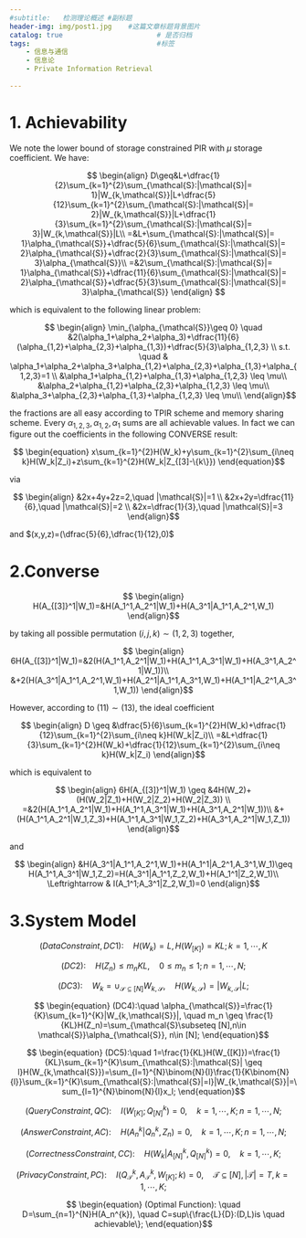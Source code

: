 ```yaml
---
#subtitle:   检测理论概述 #副标题
header-img: img/post1.jpg    #这篇文章标题背景图片
catalog: true                       # 是否归档
tags:                               #标签
    - 信息与通信
    - 信息论
    - Private Information Retrieval
  
---
```




# 1. Achievability
We note the lower bound of storage constrained PIR with $\mu$ storage coefficient. We have:

$$
\begin{align}
D\geq&L+\dfrac{1}{2}\sum_{k=1}^{2}\sum_{\mathcal{S}:|\mathcal{S}|= 1}|W_{k,\mathcal{S}}|L+\dfrac{5}{12}\sum_{k=1}^{2}\sum_{\mathcal{S}:|\mathcal{S}|= 2}|W_{k,\mathcal{S}}|L+\dfrac{1}{3}\sum_{k=1}^{2}\sum_{\mathcal{S}:|\mathcal{S}|= 3}|W_{k,\mathcal{S}}|L\\
=&L+\sum_{\mathcal{S}:|\mathcal{S}|= 1}\alpha_{\mathcal{S}}+\dfrac{5}{6}\sum_{\mathcal{S}:|\mathcal{S}|= 2}\alpha_{\mathcal{S}}+\dfrac{2}{3}\sum_{\mathcal{S}:|\mathcal{S}|= 3}\alpha_{\mathcal{S}}\\
=&2\sum_{\mathcal{S}:|\mathcal{S}|= 1}\alpha_{\mathcal{S}}+\dfrac{11}{6}\sum_{\mathcal{S}:|\mathcal{S}|= 2}\alpha_{\mathcal{S}}+\dfrac{5}{3}\sum_{\mathcal{S}:|\mathcal{S}|= 3}\alpha_{\mathcal{S}}
\end{align}
$$

which is equivalent to the following linear problem:

$$
\begin{align}
\min_{\alpha_{\mathcal{S}}\geq 0} \quad &2(\alpha_1+\alpha_2+\alpha_3)+\dfrac{11}{6}(\alpha_{1,2}+\alpha_{2,3}+\alpha_{1,3})+\dfrac{5}{3}\alpha_{1,2,3} \\
s.t. \quad & \alpha_1+\alpha_2+\alpha_3+\alpha_{1,2}+\alpha_{2,3}+\alpha_{1,3}+\alpha_{1,2,3}=1 \\
&\alpha_1+\alpha_{1,2}+\alpha_{1,3}+\alpha_{1,2,3} \leq \mu\\
&\alpha_2+\alpha_{1,2}+\alpha_{2,3}+\alpha_{1,2,3} \leq \mu\\
&\alpha_3+\alpha_{2,3}+\alpha_{1,3}+\alpha_{1,2,3} \leq \mu\\
\end{align}$$

the fractions are all easy according to TPIR scheme and memory sharing scheme. Every $\alpha_{1,2,3},\alpha_{1,2},\alpha_{1}$ sums are all achievable values. In fact we can figure out the coefficients in the following CONVERSE result:

$$
\begin{equation}
	x\sum_{k=1}^{2}H(W_k)+y\sum_{k=1}^{2}\sum_{i\neq k}H(W_k|Z_i)+z\sum_{k=1}^{2}H(W_k|Z_{[3]-\{k\}})
\end{equation}$$

via

$$
\begin{align}
&2x+4y+2z=2,\quad |\mathcal{S}|=1 \\
&2x+2y=\dfrac{11}{6},\quad |\mathcal{S}|=2 \\
&2x=\dfrac{1}{3},\quad |\mathcal{S}|=3 
\end{align}$$

and $(x,y,z)=(\dfrac{5}{6},\dfrac{1}{12},0)$

# 2.Converse

$$
\begin{align}
H(A_{[3]}^1|W_1)=&H(A_1^1,A_2^1|W_1)+H(A_3^1|A_1^1,A_2^1,W_1) 
\end{align}$$

by taking all possible permutation $(i,j,k)\sim(1,2,3)$ together,

$$
\begin{align}
6H(A_{[3]}^1|W_1)=&2(H(A_1^1,A_2^1|W_1)+H(A_1^1,A_3^1|W_1)+H(A_3^1,A_2^1|W_1))\\
&+2(H(A_3^1|A_1^1,A_2^1,W_1)+H(A_2^1|A_1^1,A_3^1,W_1)+H(A_1^1|A_2^1,A_3^1,W_1))
\end{align}$$

However, according to $(11)\sim(13)$, the ideal coefficient

$$
\begin{align}
D \geq &\dfrac{5}{6}\sum_{k=1}^{2}H(W_k)+\dfrac{1}{12}\sum_{k=1}^{2}\sum_{i\neq k}H(W_k|Z_i)\\
=&L+\dfrac{1}{3}\sum_{k=1}^{2}H(W_k)+\dfrac{1}{12}\sum_{k=1}^{2}\sum_{i\neq k}H(W_k|Z_i) 
\end{align}$$

which is equivalent to

$$
\begin{align}
6H(A_{[3]}^1|W_1) \geq &4H(W_2)+(H(W_2|Z_1)+H(W_2|Z_2)+H(W_2|Z_3)) \\
=&2(H(A_1^1,A_2^1|W_1)+H(A_1^1,A_3^1|W_1)+H(A_3^1,A_2^1|W_1))\\
&+(H(A_1^1,A_2^1|W_1,Z_3)+H(A_1^1,A_3^1|W_1,Z_2)+H(A_3^1,A_2^1|W_1,Z_1))
\end{align}$$

and

$$
\begin{align}
	&H(A_3^1|A_1^1,A_2^1,W_1)+H(A_1^1|A_2^1,A_3^1,W_1)\geq H(A_1^1,A_3^1|W_1,Z_2)=H(A_3^1|A_1^1,Z_2,W_1)+H(A_1^1|Z_2,W_1)\\
	\Leftrightarrow & I(A_1^1;A_3^1|Z_2,W_1)=0
\end{align}$$

# 3.System Model

$$
\begin{equation}
(Data Constraint, DC1):\quad H(W_k)=L, H(W_{[K]})=KL;  k=1,\cdots,K
\end{equation}$$

$$
\begin{equation}
(DC2):\quad H(Z_n)\leq m_n KL,  \quad 0\leq m_n \leq 1 ;  n=1,\cdots,N;
\end{equation}$$

$$
\begin{equation}
(DC3):\quad W_k=\cup_{\mathcal{S}\subseteq [N]}W_{k,\mathcal{S}}, \quad H(W_{k,\mathcal{S}})=|W_{k,\mathcal{S}}|L;
\end{equation}$$

$$
\begin{equation}
(DC4):\quad \alpha_{\mathcal{S}}=\frac{1}{K}\sum_{k=1}^{K}|W_{k,\mathcal{S}}|, \quad m_n \geq \frac{1}{KL}H(Z_n)=\sum_{\mathcal{S}\subseteq [N],n\in \mathcal{S}}\alpha_{\mathcal{S}}, n\in [N];
\end{equation}$$

$$
\begin{equation}
(DC5):\quad 1=\frac{1}{KL}H(W_{[K]})=\frac{1}{KL}\sum_{k=1}^{K}\sum_{\mathcal{S}:|\mathcal{S}| \geq l}H(W_{k,\mathcal{S}})=\sum_{l=1}^{N}\binom{N}{l}\frac{1}{K\binom{N}{l}}\sum_{k=1}^{K}\sum_{\mathcal{S}:|\mathcal{S}|=l}|W_{k,\mathcal{S}}|=\sum_{l=1}^{N}\binom{N}{l}x_l;
\end{equation}$$

$$
\begin{equation}
(Query Constraint, QC):\quad I(W_{[K]};Q_{[N]}^k)=0 ,\quad k=1,\cdots,K;  n=1,\cdots,N;
\end{equation}$$

$$
\begin{equation}
(Answer Constraint, AC): \quad H(A_{n}^k|Q_{n}^k,Z_n)=0 ,\quad  k=1,\cdots,K;  n=1,\cdots,N;
\end{equation}$$

$$
\begin{equation}
(Correctness Constraint, CC): \quad H(W_k | A_{[N]}^k,Q_{[N]}^k)=0,\quad k=1,\cdots,K;
\end{equation}$$

$$
\begin{equation}
(Privacy Constraint, PC): \quad I(Q_{\mathcal{T}}^k , A_{\mathcal{T}}^k, W_{[K]};k)=0,  \quad \mathcal{T}\subseteq [N], |\mathcal{T}|=T, k=1,\cdots,K;
\end{equation}$$

$$
\begin{equation}
(Optimal Function): \quad D=\sum_{n=1}^{N}H(A_n^{k}), \quad C=sup\{\frac{L}{D}:(D,L)is \quad achievable\};
\end{equation}$$